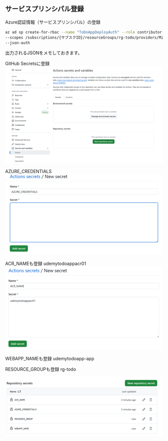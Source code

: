 ## サービスプリンシパル登録
Azure認証情報（サービスプリンシパル）の登録

```bash
az ad sp create-for-rbac --name "ToDoAppDeployAuth" --role contributor `
--scopes /subscriptions/{サブスクID}/resourceGroups/rg-todo/providers/Microsoft.Web/sites/udemytodoapp-app `
--json-auth
```

出力されるJSONをメモしておきます。


GitHub Secretsに登録
![alt text](image.png)

AZURE_CREDENTIALS
![alt text](image-1.png)


ACR_NAMEも登録
udemytodoappacr01
![alt text](image-2.png)


WEBAPP_NAMEも登録
udemytodoapp-app


RESOURCE_GROUPも登録
rg-todo


![alt text](image-3.png)